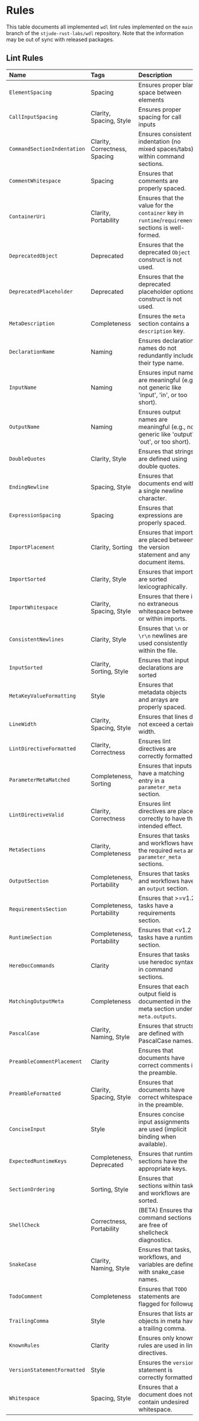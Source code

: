 # Rules

This table documents all implemented `wdl` lint rules implemented on the `main`
branch of the `stjude-rust-labs/wdl` repository. Note that the information may
be out of sync with released packages.

## Lint Rules

| Name                        | Tags                          | Description                                                                                         |
| :-------------------------- | :---------------------------- | :-------------------------------------------------------------------------------------------------- |
| `ElementSpacing`            | Spacing                       | Ensures proper blank space between elements                                                         |
| `CallInputSpacing`          | Clarity, Spacing, Style       | Ensures proper spacing for call inputs                                                              |
| `CommandSectionIndentation` | Clarity, Correctness, Spacing | Ensures consistent indentation (no mixed spaces/tabs) within command sections.                      |
| `CommentWhitespace`         | Spacing                       | Ensures that comments are properly spaced.                                                          |
| `ContainerUri`              | Clarity, Portability          | Ensures that the value for the `container` key in `runtime`/`requirements` sections is well-formed. |
| `DeprecatedObject`          | Deprecated                    | Ensures that the deprecated `Object` construct is not used.                                         |
| `DeprecatedPlaceholder`     | Deprecated                    | Ensures that the deprecated placeholder options construct is not used.                              |
| `MetaDescription`           | Completeness                  | Ensures the `meta` section contains a `description` key.                                            |
| `DeclarationName`           | Naming                        | Ensures declaration names do not redundantly include their type name.                               |
| `InputName`                 | Naming                        | Ensures input names are meaningful (e.g., not generic like 'input', 'in', or too short).            |
| `OutputName`                | Naming                        | Ensures output names are meaningful (e.g., not generic like 'output', 'out', or too short).         |
| `DoubleQuotes`              | Clarity, Style                | Ensures that strings are defined using double quotes.                                               |
| `EndingNewline`             | Spacing, Style                | Ensures that documents end with a single newline character.                                         |
| `ExpressionSpacing`         | Spacing                       | Ensures that expressions are properly spaced.                                                       |
| `ImportPlacement`           | Clarity, Sorting              | Ensures that imports are placed between the version statement and any document items.               |
| `ImportSorted`              | Clarity, Style                | Ensures that imports are sorted lexicographically.                                                  |
| `ImportWhitespace`          | Clarity, Spacing, Style       | Ensures that there is no extraneous whitespace between or within imports.                           |
| `ConsistentNewlines`        | Clarity, Style                | Ensures that `\n` or `\r\n` newlines are used consistently within the file.                         |
| `InputSorted`               | Clarity, Sorting, Style       | Ensures that input declarations are sorted                                                          |
| `MetaKeyValueFormatting`    | Style                         | Ensures that metadata objects and arrays are properly spaced.                                       |
| `LineWidth`                 | Clarity, Spacing, Style       | Ensures that lines do not exceed a certain width.                                                   |
| `LintDirectiveFormatted`    | Clarity, Correctness          | Ensures lint directives are correctly formatted.                                                    |
| `ParameterMetaMatched`      | Completeness, Sorting         | Ensures that inputs have a matching entry in a `parameter_meta` section.                            |
| `LintDirectiveValid`        | Clarity, Correctness          | Ensures lint directives are placed correctly to have the intended effect.                           |
| `MetaSections`              | Clarity, Completeness         | Ensures that tasks and workflows have the required `meta` and `parameter_meta` sections.            |
| `OutputSection`             | Completeness, Portability     | Ensures that tasks and workflows have an `output` section.                                          |
| `RequirementsSection`       | Completeness, Portability     | Ensures that >=v1.2 tasks have a requirements section.                                              |
| `RuntimeSection`            | Completeness, Portability     | Ensures that <v1.2 tasks have a runtime section.                                                    |
| `HereDocCommands`           | Clarity                       | Ensures that tasks use heredoc syntax in command sections.                                          |
| `MatchingOutputMeta`        | Completeness                  | Ensures that each output field is documented in the meta section under `meta.outputs`.              |
| `PascalCase`                | Clarity, Naming, Style        | Ensures that structs are defined with PascalCase names.                                             |
| `PreambleCommentPlacement`  | Clarity                       | Ensures that documents have correct comments in the preamble.                                       |
| `PreambleFormatted`         | Clarity, Spacing, Style       | Ensures that documents have correct whitespace in the preamble.                                     |
| `ConciseInput`              | Style                         | Ensures concise input assignments are used (implicit binding when available).                       |
| `ExpectedRuntimeKeys`       | Completeness, Deprecated      | Ensures that runtime sections have the appropriate keys.                                            |
| `SectionOrdering`           | Sorting, Style                | Ensures that sections within tasks and workflows are sorted.                                        |
| `ShellCheck`                | Correctness, Portability      | (BETA) Ensures that command sections are free of shellcheck diagnostics.                            |
| `SnakeCase`                 | Clarity, Naming, Style        | Ensures that tasks, workflows, and variables are defined with snake_case names.                     |
| `TodoComment`               | Completeness                  | Ensures that `TODO` statements are flagged for followup.                                            |
| `TrailingComma`             | Style                         | Ensures that lists and objects in meta have a trailing comma.                                       |
| `KnownRules`                | Clarity                       | Ensures only known rules are used in lint directives.                                               |
| `VersionStatementFormatted` | Style                         | Ensures the `version` statement is correctly formatted.                                             |
| `Whitespace`                | Spacing, Style                | Ensures that a document does not contain undesired whitespace.                                      |
